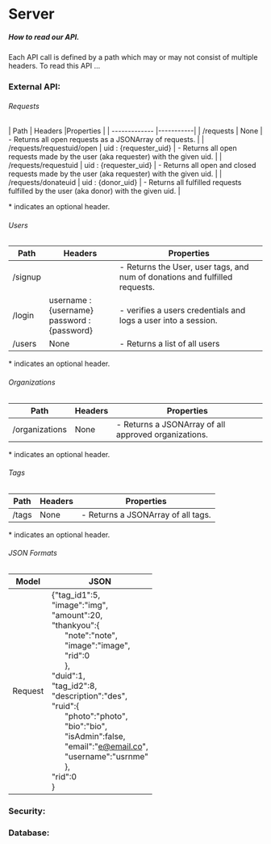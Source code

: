 # Server


##### How to read our API.
Each API call is defined by a path which may or may not consist of multiple headers. To read this API ...

### External API:
###### Requests

| Path          | Headers   |Properties |
| ------------- |-----------|
| /requests     |  None     | - Returns all open requests as a JSONArray of requests. |
| /requests/requestuid/open | uid : {requester_uid} | - Returns all open requests made by the user (aka requester) with the given uid. |
| /requests/requestuid | uid : {requester_uid} | - Returns all open and closed requests made by the user (aka requester) with the given uid. |
| /requests/donateuid | uid : {donor_uid} | - Returns all fulfilled requests fulfilled by the user (aka donor) with the given uid. |

\* indicates an optional header.

###### Users

| Path          | Headers   | Properties |  
| ------------- |-----------|-----------|  
| /signup     |  | - Returns the User, user tags, and num of donations and fulfilled requests.
| /login |  username : {username} <br> password : {password} | - verifies a users credentials and logs a user into a session.
| /users | None | - Returns a list of all users

\* indicates an optional header.

###### Organizations
| Path          | Headers   | Properties |
| ------------- |-----------|-----------|
| /organizations | None | - Returns a JSONArray of all approved organizations. |

\* indicates an optional header.


###### Tags
| Path          | Headers   | Properties |
| ------------- |-----------|-----------|
| /tags | None | - Returns a JSONArray of all tags. |

\* indicates an optional header.

###### JSON Formats
| Model | JSON |
|-------|------|
|Request|{"tag_id1":5,<br>"image":"img",<br>"amount":20,<br>"thankyou":{<br>&nbsp;&nbsp;&nbsp;&nbsp;&nbsp;&nbsp;"note":"note",<br>&nbsp;&nbsp;&nbsp;&nbsp;&nbsp;&nbsp;"image":"image",<br>&nbsp;&nbsp;&nbsp;&nbsp;&nbsp;&nbsp;"rid":0<br>&nbsp;&nbsp;&nbsp;&nbsp;&nbsp;&nbsp;},<br>"duid":1,<br>"tag_id2":8,<br>"description":"des",<br>"ruid":{<br>&nbsp;&nbsp;&nbsp;&nbsp;&nbsp;&nbsp;"photo":"photo",<br>&nbsp;&nbsp;&nbsp;&nbsp;&nbsp;&nbsp;"bio":"bio",<br>&nbsp;&nbsp;&nbsp;&nbsp;&nbsp;&nbsp;"isAdmin":false,<br>&nbsp;&nbsp;&nbsp;&nbsp;&nbsp;&nbsp;"email":"e@email.co",<br>&nbsp;&nbsp;&nbsp;&nbsp;&nbsp;&nbsp;"username":"usrnme"<br>&nbsp;&nbsp;&nbsp;&nbsp;&nbsp;&nbsp;},<br>"rid":0<br>}|

### Security:


### Database:
